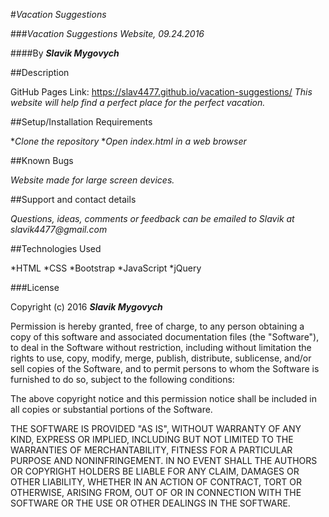 #_Vacation Suggestions_

###_Vacation Suggestions Website, 09.24.2016_

####By _**Slavik Mygovych**_

##Description

GitHub Pages Link: https://slav4477.github.io/vacation-suggestions/
_This website will help find a perfect place for the perfect vacation._

##Setup/Installation Requirements

*_Clone the repository_
*_Open index.html in a web browser_

##Known Bugs

_Website made for large screen devices._

##Support and contact details

_Questions, ideas, comments or feedback can be emailed to Slavik at slavik4477@gmail.com_

##Technologies Used


*HTML
*CSS
*Bootstrap
*JavaScript
*jQuery

###License

Copyright (c) 2016 **_Slavik Mygovych_**

Permission is hereby granted, free of charge, to any person obtaining a copy of this software and associated documentation files (the "Software"), to deal in the Software without restriction, including without limitation the rights to use, copy, modify, merge, publish, distribute, sublicense, and/or sell copies of the Software, and to permit persons to whom the Software is furnished to do so, subject to the following conditions:

The above copyright notice and this permission notice shall be included in all copies or substantial portions of the Software.

THE SOFTWARE IS PROVIDED "AS IS", WITHOUT WARRANTY OF ANY KIND, EXPRESS OR IMPLIED, INCLUDING BUT NOT LIMITED TO THE WARRANTIES OF MERCHANTABILITY, FITNESS FOR A PARTICULAR PURPOSE AND NONINFRINGEMENT. IN NO EVENT SHALL THE AUTHORS OR COPYRIGHT HOLDERS BE LIABLE FOR ANY CLAIM, DAMAGES OR OTHER LIABILITY, WHETHER IN AN ACTION OF CONTRACT, TORT OR OTHERWISE, ARISING FROM, OUT OF OR IN CONNECTION WITH THE SOFTWARE OR THE USE OR OTHER DEALINGS IN THE SOFTWARE.
